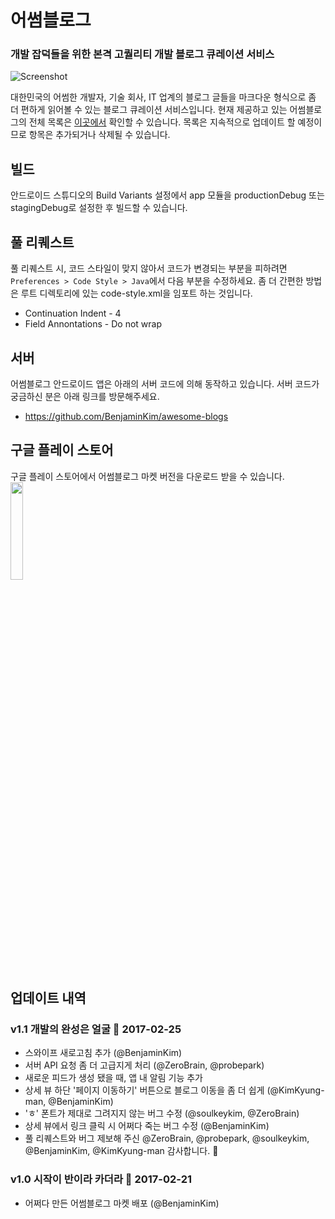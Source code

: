 # 어썸블로그 
### 개발 잡덕들을 위한 본격 고퀄리티 개발 블로그 큐레이션 서비스 

![Screenshot](https://github.com/jungilhan/awesome-blogs-android/raw/develop/screenshot.png)

대한민국의 어썸한 개발자, 기술 회사, IT 업계의 블로그 글들을 마크다운 형식으로 좀 더 편하게 읽어볼 수 있는 블로그 큐레이션 서비스입니다. 현재 제공하고 있는 어썸블로그의 전체 목록은 [이곳에서](https://github.com/BenjaminKim/awesome-blogs/blob/master/config/feeds.yml) 확인할 수 있습니다. 목록은 지속적으로 업데이트 할 예정이므로 항목은 추가되거나 삭제될 수 있습니다.

## 빌드
안드로이드 스튜디오의 Build Variants 설정에서 app 모듈을 productionDebug 또는 stagingDebug로 설정한 후 빌드할 수 있습니다.

## 풀 리퀘스트
풀 리퀘스트 시, 코드 스타일이 맞지 않아서 코드가 변경되는 부분을 피하려면 ```Preferences > Code Style > Java```에서 다음 부분을 수정하세요. 좀 더 간편한 방법은 루트 디렉토리에 있는 code-style.xml을 임포트 하는 것입니다.
  * Continuation Indent - 4
  * Field Annontations -  Do not wrap

## 서버
어썸블로그 안드로이드 앱은 아래의 서버 코드에 의해 동작하고 있습니다. 서버 코드가 궁금하신 분은 아래 링크를 방문해주세요.
 * https://github.com/BenjaminKim/awesome-blogs

## 구글 플레이 스토어
구글 플레이 스토어에서 어썸블로그 마켓 버전을 다운로드 받을 수 있습니다.
<br/>
<a href="https://play.google.com/store/apps/details?id=org.petabytes.awesomeblogs"><img src="https://play.google.com/intl/en_us/badges/images/generic/en_badge_web_generic.png" width="20%"></a>

## 업데이트 내역
### v1.1 개발의 완성은 얼굴 👱 2017-02-25
 * 스와이프 새로고침 추가 (@BenjaminKim)
 * 서버 API 요청 좀 더 고급지게 처리 (@ZeroBrain, @probepark)
 * 새로운 피드가 생성 됐을 때, 앱 내 알림 기능 추가
 * 상세 뷰 하단 '페이지 이동하기' 버튼으로 블로그 이동을 좀 더 쉽게 (@KimKyung-man, @BenjaminKim)
 * 'ㅎ' 폰트가 제대로 그려지지 않는 버그 수정 (@soulkeykim, @ZeroBrain)
 * 상세 뷰에서 링크 클릭 시 어쩌다 죽는 버그 수정 (@BenjaminKim)
 * 풀 리퀘스트와 버그 제보해 주신 @ZeroBrain, @probepark, @soulkeykim, @BenjaminKim, @KimKyung-man 감사합니다. 👏

### v1.0 시작이 반이라 카더라 🤗 2017-02-21
 * 어쩌다 만든 어썸블로그 마켓 배포 (@BenjaminKim)

